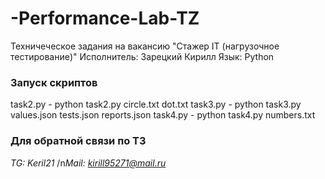 ﻿# -Performance-Lab-TZ
Техничеческое задания на вакансию  "Стажер IT (нагрузочное тестирование)"
Исполнитель: Зарецкий Кирилл
Язык: Python

### Запуск скриптов
task2.py - python task2.py circle.txt dot.txt
task3.py - python task3.py values.json tests.json reports.json
task4.py - python task4.py numbers.txt

### Для обратной связи по ТЗ
*TG: Keril21*
/n*Mail: kirill95271@mail.ru*
